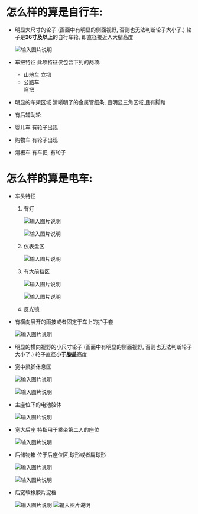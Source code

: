 # 怎么样的算是自行车:    
  * 明显大尺寸的轮子
    (画面中有明显的侧面视野, 否则也无法判断轮子大小了.)
    轮子是**26寸及以上**的自行车轮, 即直径接近人大腿高度

    ![输入图片说明](../../images/what_is_bicycle_big_wheel.png)
  * 车把特征
    此项特征仅包含下列的两项:
    * 山地车
      立把
    * 公路车  
      弯把 
  * 明显的车架区域
     清晰明了的金属管细条, 且明显三角区域,且有脚踏
  * 有后辅助轮
  * 婴儿车
     有轮子出现 
  * 购物车
     有轮子出现
  * 滑板车
     有车把, 有轮子




# 怎么样的算是电车:
  * 车头特征
    1. 有灯

        ![输入图片说明](../../images/eb_with_front_light.png)
  
        ![输入图片说明](../../images/eb_with_front_light2.png)
    2. 仪表盘区

        ![输入图片说明](../../images/eb_with_control_display_screen.png)
    3. 有大前挡区

        ![输入图片说明](../../images/eb_with_front_big_shield.png)

        ![输入图片说明](../../images/eb_with_front_big_field2.png)
    4. 反光镜

  * 有横向展开的雨披或者固定于车上的护手套

    ![输入图片说明](../../images/eb_with_hand_shield.png)
  
  * 明显的横向视野的小尺寸轮子
    (画面中有明显的侧面视野, 否则也无法判断轮子大小了.)
    轮子直径**小于膝盖**高度

  * 宽中梁脚休息区

    ![输入图片说明](../../images/eb_with_middle_big_foot_step.png)

    ![输入图片说明](../../images/eb_with_middle_big_foot_step2.png)
  * 主座位下的电池腔体

    ![输入图片说明](../../images/eb_battery_box.png)
  * 宽大后座
    特指用于乘坐第二人的座位

    ![输入图片说明](../../images/eb_with_big_back_seat.png)
      
  * 后储物箱
    位于后座位区,球形或者扁球形

    ![输入图片说明](../../images/eb_with_back_box.png)

    ![输入图片说明](../../images/eb_with_back_box2.png)
  * 后宽软橡胶片泥档

    ![输入图片说明](../../images/eb_back_mud_shield.png)
    ![输入图片说明](../../images/eb_back_mud_shield2.png)
